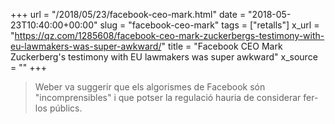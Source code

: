 +++
url = "/2018/05/23/facebook-ceo-mark.html"
date = "2018-05-23T10:40:00+00:00"
slug = "facebook-ceo-mark"
tags = ["retalls"]
x_url = "https://qz.com/1285608/facebook-ceo-mark-zuckerbergs-testimony-with-eu-lawmakers-was-super-awkward/"
title = "Facebook CEO Mark Zuckerberg's testimony with EU lawmakers was super awkward"
x_source = ""
+++


> Weber va suggerir que els algorismes de Facebook són "incomprensibles" i que potser la regulació hauria de considerar fer-los públics.

